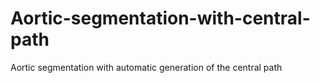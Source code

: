 # Aortic-segmentation-with-central-path
Aortic segmentation with automatic generation of the central path
